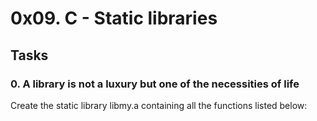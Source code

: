 # 0x09. C - Static libraries
## Tasks
### 0. A library is not a luxury but one of the necessities of life 
Create the static library libmy.a containing all the functions listed below:

